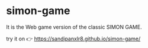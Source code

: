 # simon-game
It is the Web game version of the classic SIMON GAME.

try it on 👉 https://sandipanxlr8.github.io/simon-game/ 

